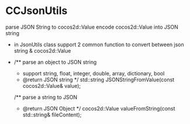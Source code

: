# CCJsonUtils
parse JSON String to cocos2d::Value
encode cocos2d::Value into JSON string

  * in JsonUtils class support 2 common function to convert between json string & cocos2d::Value
  * 
    /** parse an object to JSON string
     *  support string, float, integer, double, array, dictionary, bool
     *  @return JSON string
     */
    std::string JSONStringFromValue(const cocos2d::Value& value);
    
    /** parse a string to JSON
     *  @return JSON Object
     */
    cocos2d::Value valueFromString(const std::string& fileContent);
